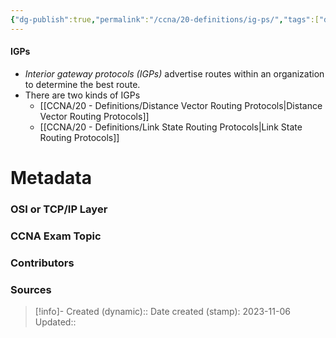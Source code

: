 ```yaml
---
{"dg-publish":true,"permalink":"/ccna/20-definitions/ig-ps/","tags":["defs_ccna"]}
---
```


#### IGPs
- *Interior gateway protocols (IGPs)* advertise routes within an organization to determine the best route.
- There are two kinds of IGPs
	- [[CCNA/20 - Definitions/Distance Vector Routing Protocols\|Distance Vector Routing Protocols]] 
	- [[CCNA/20 - Definitions/Link State Routing Protocols\|Link State Routing Protocols]]

# Metadata
### OSI or TCP/IP Layer

### CCNA Exam Topic

### Contributors

### Sources



> [!info]- Created (dynamic):: 
> Date created (stamp): 2023-11-06
> Updated:: 


